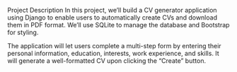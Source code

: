 Project Description
In this project, we’ll build a CV generator application using Django to enable users to automatically create CVs and download them in PDF format. We’ll use SQLite to manage the database and Bootstrap for styling.

The application will let users complete a multi-step form by entering their personal information, education, interests, work experience, and skills. It will generate a well-formatted CV upon clicking the “Create” button.



